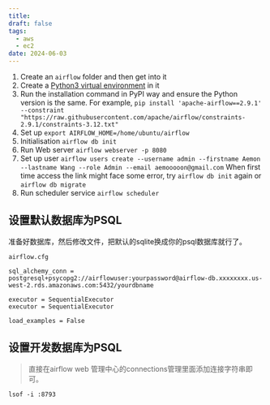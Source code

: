 ```yaml
---
title: 
draft: false
tags:
  - aws
  - ec2
date: 2024-06-03
---
```



1. Create an `airflow` folder and then get into it
2. Create a [Python3 virtual environment](Python%20Environment.md) in it
3. Run the installation command in PyPI way and ensure the Python version is the same. For example, `pip install 'apache-airflow==2.9.1' --constraint "https://raw.githubusercontent.com/apache/airflow/constraints-2.9.1/constraints-3.12.txt"`
4. Set up `export AIRFLOW_HOME=/home/ubuntu/airflow`
5. Initialisation `airflow db init`
6. Run Web server `airflow webserver -p 8080`
7. Set up user `airflow users create --username admin --firstname Aemon --lastname Wang --role Admin --email aemooooon@gmail.com` When first time access the link might face some error, try `airflow db init` again or `airflow db migrate`
8. Run scheduler service `airflow scheduler`
## 设置默认数据库为PSQL

 准备好数据库，然后修改文件，把默认的sqlite换成你的psql数据库就行了。
```
airflow.cfg

sql_alchemy_conn = postgresql+psycopg2://airflowuser:yourpassword@airflow-db.xxxxxxxx.us-west-2.rds.amazonaws.com:5432/yourdbname

executor = SequentialExecutor 
executor = SequentialExecutor

load_examples = False
```
## 设置开发数据库为PSQL

>直接在airflow web 管理中心的connections管理里面添加连接字符串即可。

`lsof -i :8793`
